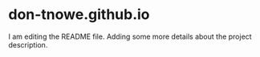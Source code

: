 # don-tnowe.github.io
I am editing the README file. Adding some more details about the project description.
